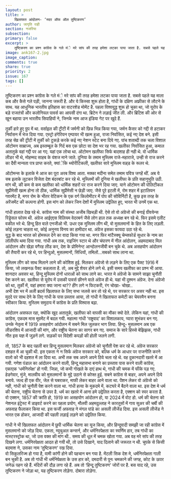```yaml
---
layout: post
title: >
    खिलाफत आंदोलन- ‘मदर ऑफ ऑल तुष्टिकरण’
author: जागृति राही
section: नजरिया
subsection:
primary: false
excerpt: >
    तुष्टिकरण का प्रश्न कांग्रेस के गले मंे मरे सांप की तरह हमेशा लटका पाया जाता है. सबसे पहले यह माला कब और कैसे गले पड़ी, जानना जरूरी है. और ये किस्सा शुरू होता है, गांधी के दक्षिण अफ्रीका से लौटने के साथ.
image: ank167-2.jpg
image_caption: 
comments: true
share: true
priority: 2
issue: 167
tags: []
---
```


तुष्टिकरण का प्रश्न कांग्रेस के गले मंे मरे सांप की तरह हमेशा लटका पाया जाता है. सबसे पहले यह माला कब और कैसे गले पड़ी, जानना जरूरी है. और ये किस्सा शुरू होता है, गांधी के दक्षिण अफ्रीका से लौटने के साथ.
यह आधुनिक भारतीय इतिहास का वाटरशेड मोमेंट है. पहला विश्वयुद्ध शुरू हो चुका था, जो यूरोप के बड़े राजतंत्रों और कलोनियल पावर्स का आपसी दंगा था. ब्रिटेन ने लड़ाई जीत ली.
और ब्रिटिश की ओर से खून बहाया उन भारतीय सिपाहियों ने, जिनके नाम आज इंडिया गेट पर खुदे हैं.

तुर्की हारे हुए ग्रुप में था. वर्साइल की ट्रीटी में जर्मनी को छिन्न भिन्न किया गया, जर्मन कैसर को गद्दी से हटाकर निर्वासन में भेज दिया गया. एस्ट्रो हंगेरियन एम्पायर भी खत्म हुआ, राजा निर्वासित, कई नए देश बने.
इसी तरह सेव्र की ट्रीटी में तुर्की को टुकड़े करके कई नए नेशन स्टेट बना दिये गए. पांच शताब्दी तक चला विशाल ऑटोमन साम्राज्य, अब इस्तम्बूल के गिर्द बस एक छोटा सा देश भर रह गया. खलीफा निर्वासित हुआ, कमाल अतातुर्क वहां गद्दी पर आ गए.
यहां एक लोचा था. ऑटोमन खलीफा सिर्फ बादशाह ही नही थे. वो धार्मिक लीडर भी थे, मोहम्मद साहब के वंशज माने जाते. दुनिया के तमाम मुस्लिम राजे-महाराजे, उन्ही से राज करने का दैवी मान्यता पत्र प्राप्त करते, क्यांेकि थ्योरीटिकली, खलीफा सारे मुस्लिम वल्र्ड के रूलर थे.

ऑटोमन्स के इलाके मे आज का पूरा अरब विश्व आता. मक्का मदीना समेत तमाम पवित्र जगहें थीं. अब ये सब इलाके लूटकर विजेता देश बंदरबांट कर रहे थे.
मुस्लिमों की दुनिया मे खलीफा के प्रति सहानुभूति उठी. मांग थी, की कम से कम खलीफा को धार्मिक शहरों पर राज करने दिया जाए. याने ऑटोमन की पोलिटीकल सुप्रीमेसी खत्म होना तो ठीक, धार्मिक सुप्रीमेसी न छेड़ी जाए.
जैसे पूरे इटली में, रोम शहर में इटालियन गवरमेंट है, मगर रोम के भीतर वेटिकन के एक वर्ग किलोमीटर में पोप की सोविर्निटी है, कुछ इस तरह के अरेंजमेंट की कल्पना होगी.
इस मांग को लेकर जिन देशों में मुस्लिम उद्वेलित हुए, भारत भी उनमें एक था.

गांधी हालात देख रहे थे. कांग्रेस नाम की संस्था अजीब खिचड़ी थी. ऐसे तो वो अंग्रेजो की बनाई ग्रीवयेन्स रिड्रेसल फोरम थी. अंग्रेज आईएएस विलियम वेदरबर्न जैसे लोग हाल तक अध्यक्ष बन रहे थे. फिर इसमे एलीट वकील भरे थे.
हिन्दू हित वाले एनजीओ भी. उधर एक मुस्लिम लीग थी, वो मुसलमानों के हित के लिए लड़ती. कोई लड़ना चाहता था, कोई अनुनय विनय का हामीदार था. अंग्रेज इसका फायदा उठा रहे थे.  
युद्ध के बाद भारत को होमरूल देने का वादा किया गया था. मगर फिर मांटैस्क्यू चेम्सफोर्ड सुधार के नाम का लॉलीपॉप थमा दिया गया.
गांधी अब तक, राइजिंग स्टार थे और चंपारण में नील आंदोलन, अहमदाबाद मिल आंदोलन और खेड़ा वगैरह लीड कर, देश के प्रोमिनेन्ट आन्दोलनजीवी बन चुके थे. अब असहयोग आंदोलन की तैयारी कर रहे थे, पर हिन्दुओ, मुसलमानों, सिंधियों, तमिलों...सबको साथ लाना था.

मुस्लिम लीग को साथ मिलाने लाने की कोशिश हुई. मिलकर अंग्रेजो से लड़ने के लिए एक पैक्ट 1916 में किया, जो लखनऊ पैक्ट कहलाता है. तो, अब मुद्दे शेयर होने लगे थे. इसी समय खलीफा का प्रश्न भी आया.
शानदार अवसर था, हिन्दू मुस्लिम दोनों धाराओं को साथ लाने का. भारत मे  अंग्रेजो के सामने साझा चुनौती पेश करने का.
खलीफा से यूरोप में उसकी पावर्स छीनने वाले अंग्रेज ही थे. यहां भी दुश्मन अंग्रेज. देना अंग्रेजो को था, तुर्की में, यहां हमारा क्या जाना था?? हींग लगे न फिटकरी, रंग चोखा- चोखा..  
अभी देश भर में अली ब्रदर्स खिलाफत के लिए सभा जलसे कर तो रहे थे, पर सरकार पर असर नही था. इस मुददे पर साथ देने के लिए गांधी के पास प्रस्ताव आया, तो गांधी ने खिलाफत कमेटी का चेयरमैन बनना स्वीकार किया. मुस्लिम समुदाय में कांग्रेस के प्रति विश्वास बढ़ा.

आंदोलन असफल रहा, क्योकि खुद अतातुर्क, खलीफा को वापसी का मौका क्यो देते. लेकिन यहां, गांधी की कांग्रेस, एकदम मास मूवमेंट में बदल गयी. महात्मा गांधी ‘राष्ट्रवाद’ का विशालकाय, प्यारा शुभंकर बन गए.
उनके नेतृत्व में 1919 असहयोग आंदोलन में सबने मिल जुलकर भाग लिया. हिन्दू- मुसलमान अब एक लीडरशिप में आजादी की मांग, और राष्ट्रीय चेतना का  सागर बन गए. समाज के सारे हिस्से बेझिझक, गांधी नीत इस यज्ञ में जुड़नें लगे. सड़कों पर विदेशी कपड़ों की होली जलने लगी.

तो, 1857 के बाद पहली बार हिन्दू मुसलमान मिलकर अंग्रेजो को चुनौती पेश कर रहे थे. अंग्रेज सरकार दशहत में आ चुकी थी. इस एकता ने न सिर्फ अंग्रेज सरकार को, बल्कि धर्म के आधार पर राजनीति करने वालो को भी दहशत में ला दिया था.
अभी तक सब अपने अपने ठिये चला रहे थे. वह दुकानदारी खतरे में आ गयी. गणेश पंडाल का आंदोलन करने वाली, हिन्दू महासभा बनाने का प्रस्ताव पास करने वाली कांग्रेस, एकाएक ‘धर्मनिरपेक्ष’ हो गयी.
जिन्ना, जो कभी गोखले के दाएं हाथ थे, गांधी की चमक में फीके पड़ गए. हेडगेवार, मुंजे, मालवीय को मुसलमानों के मुद्दे उठाने से कोफ्त हुई. सबने कांग्रेस से बाहर, अपने अपने ठिये बनाये.
जल्द ही एक वीर, जेल से घबराकर, माफी लेकर बाहर आने वाला था. पेंशन लेकर वो अंग्रेजो को नही, गांधी को चुनौती पेश करने वाला था. गांधी हत्या के मुकदमे में, कटघरे में बैठने वाला था.
इस देश मे धर्म की चेतना, राष्ट्रीय चेतना से उपर है. धर्म का खतरे में आना हमे उद्वेलित करता है, एक्शन को स्पर करता है. वो एक्शन, 1857 की क्रांति हो, 1919 का असहयोग आंदोलन हो, या 2024 में वोट हो.
धर्म की चेतना को नेशनल इंट्रेस्ट में डाइवर्ट करने का पहला प्रयोग, मौलवी अहमदुल्लाह ने कारतूसों में गाय सूअर की चर्बी की अफवाह फैलाकर किया था. इस फर्जी अफवाह ने मंगल पांडे का असली लीजेंड दिया. इस असली लीजेंड ने भारत एक होकर, आजादी की पहली लड़ाई लड़ने को उद्वेलित किया.

गांधी ने भी खिलाफत आंदोलन में छुपी धार्मिक चेतना का यूज किया, और हिन्दूवादी समझी जा रही कांग्रेस में मुसलमानो को जोड़ दिया. एकता, म्युचुअल कन्सर्न, और धर्मनिरपेक्षता का स्वर्णिम हार, तब गांधी का मास्टरस्ट्रोक था, जो उस वक्त की मांग थी..
समय की धूल में चमक खोता गया. अब वह मरे सांप की तरह दिखने लगा. धर्मनिरपेक्षता आदत हो गयी थी, तो उसे दिखाने, याद दिलाने की जरूरत न थी. चुपके से किसी बदमाश ने, उसका नाम ‘तुष्टिकरण’ रख दिया.  
वो सिकुलरिज्म हो गया है, वामी कांगी होने की पहचान बन गया है. मेंटली सिक देश मे, धर्मनिरपेक्षता गाली बन चुकी है.
अब तो गांधी भी धर्मनिपेक्षता के उस हार को, दमदारी से पुनः चमकाने की जगह, कोट के ऊपर जनेऊ पहन रहे हैं. मंदिरों की दौड़ लगा रहे हैं. अब तो ‘हिन्दू तुष्टिकरण’ जोरों पर है.
बस याद रहे, उस तुष्टिकरण ने जोड़ा था, यह तुष्टिकरण तोड़ेगा.
दोबारा तोड़ेगा.